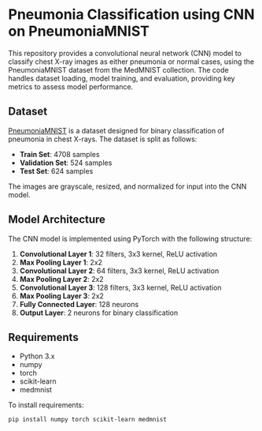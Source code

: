 # Pneumonia Classification using CNN on PneumoniaMNIST

This repository provides a convolutional neural network (CNN) model to classify chest X-ray images as either pneumonia or normal cases, using the PneumoniaMNIST dataset from the MedMNIST collection. The code handles dataset loading, model training, and evaluation, providing key metrics to assess model performance.

## Dataset
[PneumoniaMNIST](https://medmnist.com/) is a dataset designed for binary classification of pneumonia in chest X-rays. The dataset is split as follows:
- **Train Set**: 4708 samples
- **Validation Set**: 524 samples
- **Test Set**: 624 samples

The images are grayscale, resized, and normalized for input into the CNN model.

## Model Architecture
The CNN model is implemented using PyTorch with the following structure:
1. **Convolutional Layer 1**: 32 filters, 3x3 kernel, ReLU activation
2. **Max Pooling Layer 1**: 2x2
3. **Convolutional Layer 2**: 64 filters, 3x3 kernel, ReLU activation
4. **Max Pooling Layer 2**: 2x2
5. **Convolutional Layer 3**: 128 filters, 3x3 kernel, ReLU activation
6. **Max Pooling Layer 3**: 2x2
7. **Fully Connected Layer**: 128 neurons
8. **Output Layer**: 2 neurons for binary classification

## Requirements
- Python 3.x
- numpy
- torch
- scikit-learn
- medmnist

To install requirements:
```bash
pip install numpy torch scikit-learn medmnist
